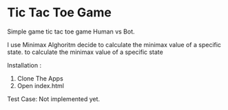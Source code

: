 # Tic Tac Toe Game

Simple game tic tac toe game Human vs Bot.

I use Minimax Alghoritm  decide to calculate the minimax value of a specific state. to calculate the minimax value of a specific state

Installation : 
1. Clone The Apps
2. Open index.html


Test Case: 
Not implemented yet.
